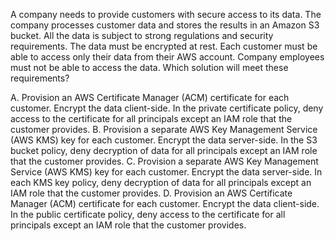 A company needs to provide customers with secure access to its data. The company processes customer data and stores the results in an Amazon S3 bucket. All the data is subject to strong regulations and security requirements. The data must be encrypted at rest. Each customer must be able to access only their data from their AWS account. Company employees must not be able to access the data. Which solution will meet these requirements? 

A. Provision an AWS Certificate Manager (ACM) certificate for each customer. Encrypt the data client-side. In the private certificate policy, deny access to the certificate for all principals except an IAM role that the customer provides. 
B. Provision a separate AWS Key Management Service (AWS KMS) key for each customer. Encrypt the data server-side. In the S3 bucket policy, deny decryption of data for all principals except an IAM role that the customer provides. 
C. Provision a separate AWS Key Management Service (AWS KMS) key for each customer. Encrypt the data server-side. In each KMS key policy, deny decryption of data for all principals except an IAM role that the customer provides. 
D. Provision an AWS Certificate Manager (ACM) certificate for each customer. Encrypt the data client-side. In the public certificate policy, deny access to the certificate for all principals except an IAM role that the customer provides.